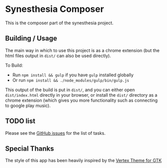 # Synesthesia Composer

This is the composer part of the synesthesia project.

## Building / Usage

The main way in which to use this project is as a chrome extension (but the
html files output in `dist/` can also be used directly).

To Build:

* Run `npm install && gulp` if you have `gulp` installed globally
* Or run `npm install && ./node_modules/gulp/bin/gulp.js`

This output of the build is put in `dist/`, and you can either open
`dist/index.html` directly in your browser, or install the `dist/` directory as
a chrome extension (which gives you more functionality such as connecting to
google play music).

## TODO list

Please see the [GitHub issues](https://github.com/samlanning/synesthesia/issues) for the list of
tasks.

## Special Thanks

The style of this app has been heavily inspired by the
[Vertex Theme for GTK](https://github.com/horst3180/vertex-theme)
